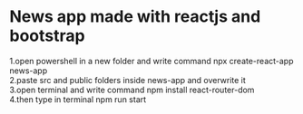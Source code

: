 # News app made with reactjs and bootstrap  
1.open powershell in a new folder and write command npx create-react-app news-app  
2.paste src and public folders inside news-app and overwrite it  
3.open terminal and write command npm install react-router-dom  
4.then type in terminal npm run start  
